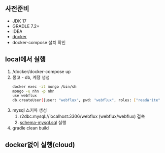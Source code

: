 ## 사전준비
- JDK 17
- GRADLE 7.2+
- IDEA
- [docker](https://docs.docker.com/desktop/mac/install/)
- docker-compose 설치 확인

## local에서 실행
1. /docker/docker-compose up
2. 몽고 - db, 계정 생성
    ```bash
    docker exec -it mongo /bin/sh
    mongo -u nhn -p nhn
    use webflux
    db.createUser({user: "webflux", pwd: "webflux", roles: ["readWrite"]})
    ```
3. mysql 스키마 생성
   1. r2dbc:mysql://localhost:3306/webflux (webflux/webflux) 접속
   2. [schema-mysql.sql](/src/main/resources/schema-mysql.sql) 실행
4. gradle clean build

## docker없이 실행(cloud)




